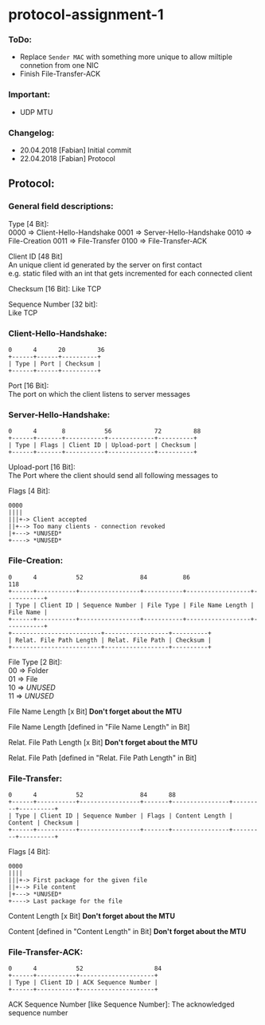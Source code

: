 # protocol-assignment-1

### ToDo:
* Replace ```Sender MAC``` with something more unique to allow miltiple connetion from one NIC
* Finish File-Transfer-ACK

### Important:
* UDP MTU

### Changelog:
* 20.04.2018 [Fabian] Initial commit
* 22.04.2018 [Fabian] Protocol

## Protocol:

### General field descriptions:
Type [4 Bit]:<br/>
	0000 => Client-Hello-Handshake
	0001 => Server-Hello-Handshake
	0010 => File-Creation
	0011 => File-Transfer
	0100 => File-Transfer-ACK

Client ID [48 Bit]<br/>
	An unique client id generated by the server on first contact<br/>
	e.g. static filed with an int that gets incremented for each connected client

Checksum [16 Bit]:
	Like TCP

Sequence Number [32 bit]:<br/>
	Like TCP

### Client-Hello-Handshake:
```
0      4      20         36
+------+------+----------+
| Type | Port | Checksum |
+------+------+----------+
```

Port [16 Bit]:<br/>
	The port on which the client listens to server messages

### Server-Hello-Handshake:
```
0      4       8           56            72         88
+------+-------+-----------+-------------+----------+
| Type | Flags | Client ID | Upload-port | Checksum |
+------+-------+-----------+-------------+----------+
```
Upload-port [16 Bit]:<br/>
	The Port where the client should send all following messages to

Flags [4 Bit]:
```
0000
||||
|||+-> Client accepted
||+--> Too many clients - connection revoked
|+---> *UNUSED*
+----> *UNUSED*
```

### File-Creation:
```
0      4           52                84          86                 118
+------+-----------+-----------------+-----------+------------------+-----------+
| Type | Client ID | Sequence Number | File Type | File Name Length | File Name |
+------+-----------+-----------------+-----------+------------------+-----------+
+-------------------------+------------------+----------+
| Relat. File Path Length | Relat. File Path | Checksum |
+-------------------------+------------------+----------+
```

File Type [2 Bit]:<br/>
	00 => Folder<br/>
	01 => File<br/>
	10 => *UNUSED*<br/>
	11 => *UNUSED*<br/>

File Name Length [x Bit] **Don't forget about the MTU**

File Name Length [defined in "File Name Length" in Bit]

Relat. File Path Length [x Bit] **Don't forget about the MTU**

Relat. File Path [defined in "Relat. File Path Length" in Bit]

### File-Transfer:
```
0      4           52                84      88
+------+-----------+-----------------+-------+----------------+---------+----------+
| Type | Client ID | Sequence Number | Flags | Content Length | Content | Checksum |
+------+-----------+-----------------+-------+----------------+---------+----------+
```

Flags [4 Bit]:
```
0000
||||
|||+-> First package for the given file
||+--> File content
|+---> *UNUSED*
+----> Last package for the file
```

Content Length [x Bit] **Don't forget about the MTU**

Content [defined in "Content Length" in Bit] **Don't forget about the MTU**

### File-Transfer-ACK:
```
0      4           52                    84
+------+-----------+---------------------+
| Type | Client ID | ACK Sequence Number |
+------+-----------+---------------------+
```

ACK Sequence Number [like Sequence Number]:
	The acknowledged sequence number